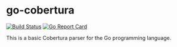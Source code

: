 # go-cobertura

[![Build Status](https://travis-ci.org/ligurio/go-cobertura.png?branch=master)](https://travis-ci.org/ligurio/go-cobertura) [![Go Report Card](https://goreportcard.com/badge/github.com/ligurio/go-cobertura)](https://goreportcard.com/report/github.com/ligurio/go-cobertura)

This is a basic Cobertura parser for the Go programming language.
